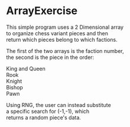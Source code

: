 # ArrayExercise

This simple program uses a 2 Dimensional array  
to organize chess variant pieces and then  
return which pieces belong to which factions.  

The first of the two arrays is the faction number,  
the second is the piece in the order:

King and Queen  
Rook  
Knight  
Bishop  
Pawn  
  
Using RNG, the user can instead substitute  
a specific search for (-1,-1), which  
returns a random piece's data. 
